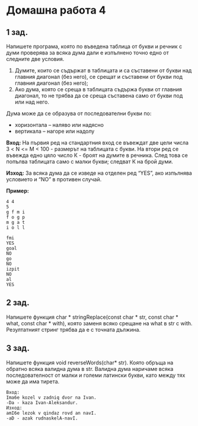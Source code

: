 # Домашна работа 4 

## 1 зад. 
Напишете програма, която по въведена таблица от букви и речник с думи проверява за всяка 
дума дали е изпълнено точно едно от следните две условия. 
1) Думите, които се съдържат в таблицата и са съставени от букви над главния диагонал (без него),
се срещат и съставени от букви под главния диагонал (без него);
2) Ако дума, която се среща в таблицата съдържа букви от главния диагонал, то не трябва да се
среща съставена само от букви под или над него.

Дума може да се образува от последователни букви по: 
- хоризонтала – наляво или надясно
- вертикала – нагоре или надолу

**Вход:**
На първия ред на стандартния вход се въвеждат две цели числа 3 < N <= M < 100 - размерът на 
таблицата с букви. На втори ред се въвежда едно цяло число К - броят на думите в речника. След 
това се попълва таблицата само с малки букви; следват К на брой думи.

**Изход:**
За всяка дума да се изведе на отделен ред “YES”, ако изпълнява условието и “NO” в противен 
случай.

**Пример:**
```
4 4 
5 
g f m i 
f o g p 
m g a t 
i o l l 

fmi 
YES
goal 
NO
go 
NO
izpit 
NO
al 
YES
```

## 2 зад. 
Напишете функция char * stringReplace(const char * str, const char * what, const char * with),
която заменя всяко срещане на what в str с with. Резултатният стринг трябва да е с точната 
дължина.

## 3 зад. 
Напишете функция void reverseWords(char* str). Която обръща на обратно всяка 
валидна дума в str. Валидна дума наричаме всяка последователност от малки и големи 
латински букви, като между тях може да има тирета.
```
Вход: 
Ima6е kozel v zadniq dvor na Ivan.
-Da - kaza Ivan-Aleksandur. 
Изход: 
amI6е lezok v qindaz rovd an navI.
-aD - azak rudnaskelA-navI.
```
